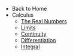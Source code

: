 - Back to Home
- Calculus
  - [The Real Numbers](math/calculus/the-real-numbers.md)
  - [Limits](math/calculus/limits.md)
  - [Continuity](math/calculus/continuity.md)
  - [Differentiation](math/calculus/differentiation.md)
  - [Integral](math/calculus/integral.md)

